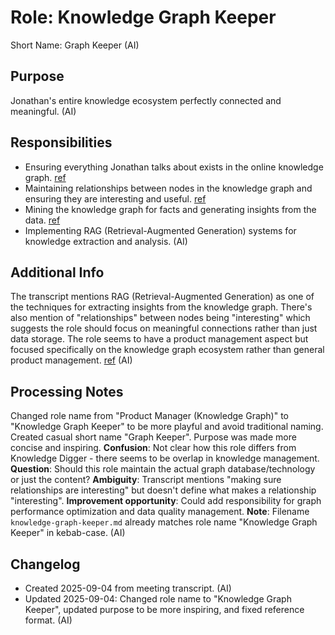 # Role: Knowledge Graph Keeper

Short Name: Graph Keeper (AI)

## Purpose

Jonathan's entire knowledge ecosystem perfectly connected and meaningful. (AI)

## Responsibilities

- Ensuring everything Jonathan talks about exists in the online knowledge graph. [ref](meetings/2025-09-03-initial-setup.md:44-47)
- Maintaining relationships between nodes in the knowledge graph and ensuring they are interesting and useful. [ref](meetings/2025-09-03-initial-setup.md:44-47)
- Mining the knowledge graph for facts and generating insights from the data. [ref](meetings/2025-09-03-initial-setup.md:44-47)
- Implementing RAG (Retrieval-Augmented Generation) systems for knowledge extraction and analysis. (AI)

## Additional Info

The transcript mentions RAG (Retrieval-Augmented Generation) as one of the techniques for extracting insights from the knowledge graph. There's also mention of "relationships" between nodes being "interesting" which suggests the role should focus on meaningful connections rather than just data storage. The role seems to have a product management aspect but focused specifically on the knowledge graph ecosystem rather than general product management. [ref](meetings/2025-09-03-initial-setup.md:44-47) (AI)

## Processing Notes

Changed role name from "Product Manager (Knowledge Graph)" to "Knowledge Graph Keeper" to be more playful and avoid traditional naming. Created casual short name "Graph Keeper". Purpose was made more concise and inspiring. **Confusion**: Not clear how this role differs from Knowledge Digger - there seems to be overlap in knowledge management. **Question**: Should this role maintain the actual graph database/technology or just the content? **Ambiguity**: Transcript mentions "making sure relationships are interesting" but doesn't define what makes a relationship "interesting". **Improvement opportunity**: Could add responsibility for graph performance optimization and data quality management. **Note**: Filename `knowledge-graph-keeper.md` already matches role name "Knowledge Graph Keeper" in kebab-case. (AI)

## Changelog

- Created 2025-09-04 from meeting transcript. (AI)
- Updated 2025-09-04: Changed role name to "Knowledge Graph Keeper", updated purpose to be more inspiring, and fixed reference format. (AI)